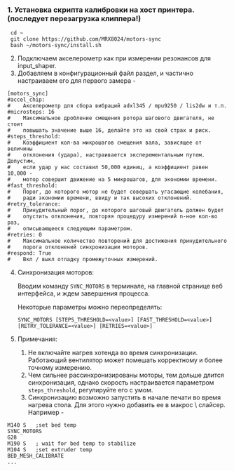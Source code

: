 ### 1. Установка скрипта калибровки на хост принтера. (последует перезагрузка клиппера!)
```
 cd ~
 git clone https://github.com/MRX8024/motors-sync
 bash ~/motors-sync/install.sh
```

2. Подключаем акселерометр как при измерении резонансов для input_shaper.
3. Добавляем в конфигурационный файл раздел, и частично настраиваем
   его для первого замера -
``` 
[motors_sync]
#accel_chip:
#    Aкселерометр для сбора вибраций adxl345 / mpu9250 / lis2dw и т.п.
#microsteps: 16
#    Максимальное дробление смещения ротора шагового двигателя, не стоит
#    повышать значение выше 16, делайте это на свой страх и риск.
#steps_threshold:
#    Коэффициент кол-ва микрошагов смещения вала, зависящее от величины
#    отклонения (удара), настраивается эксперементальным путем. Допустим,
#    если удар у нас составил 50,000 единиц, а коэффициент равен 10,000 -
#    мотор совершит движение на 5 микрошагов, для экономии времени.
#fast_threshold:
#    Порог, до которого мотор не будет совершать угасающие колебания,
#    ради экономии времени, ввиду и так высоких отклонений.
#retry_tolerance:
#    Принудительный порог, до которого шаговый двигатель должен будет
#    опустить отклонения, повторяя процедуру измерений n-ное кол-во раз,
#    описывающееся следующим параметром.
#retries: 0
#    Максимальное количество повторений для достижения принудительного
#    порога отклонений синхронизации моторов.
#respond: True
#    Вкл / выкл отладку промежуточных измерений.
```

4. Синхронизация моторов:

   Вводим команду `SYNC_MOTORS` в терминале, на главной странице веб
   интерфейса, и ждем завершения процесса.

   Некоторые параметры можно переопределять:
   ```
   SYNC_MOTORS [STEPS_THRESHOLD=<value>] [FAST_THRESHOLD=<value>]
   [RETRY_TOLERANCE=<value>] [RETRIES=<value>]
   ```

5. Примечания:
    1. Не включайте нагрев хотенда во время синхронизации.
       Работающий вентилятор может помешать корректному и более точному измерению.
    2. Чем сильнее рассинхронизированы моторы, тем дольше длится синхронизация,
       однако скорость настраивается параметром `steps_threshold`, регулируйте его с умом.
    3. Синхронизацию возможно запустить в начале печати во время нагрева стола.
       Для этого нужно добавить ее в макрос \ слайсер. Например -
```
M140 S   ;set bed temp
SYNC_MOTORS
G28
M190 S   ; wait for bed temp to stabilize
M104 S   ;set extruder temp
BED_MESH_CALIBRATE
...
```